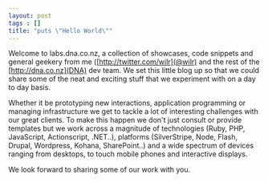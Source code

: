 ```yaml
---
layout: post
tags : []
title: "puts \"Hello World\""
---
```


Welcome to labs.dna.co.nz, a collection of showcases, code snippets and general geekery from me ([http://twitter.com/wilr](@wilr) and the rest of the [http://dna.co.nz](DNA) dev team. We set this little blog up so that we could share some of the neat and exciting stuff that we experiment with on a day to day basis.

Whether it be prototyping new interactions, application programming or managing infrastructure we get to tackle a lot of interesting challenges with our great clients. To make this happen we don't just consult or provide templates but we work across a magnitude of technologies (Ruby, PHP, JavaScript, Actionscript, .NET..), platforms (SilverStripe, Node, Flash, Drupal, Wordpress, Kohana, SharePoint..) and a wide spectrum of devices ranging from desktops, to touch mobile phones and interactive displays.

We look forward to sharing some of our work with you.

